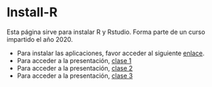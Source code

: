 # Install-R

Esta página sirve para instalar R y Rstudio. Forma parte de un curso impartido el año 2020.

* Para instalar las aplicaciones, favor acceder al siguiente [enlace](Instalación-R.html).
* Para acceder a la presentación, [clase 1](presentación.html)
* Para acceder a la presentación, [clase 2](presentación2.html)
* Para acceder a la presentación, [clase 3](presentación3.html)
